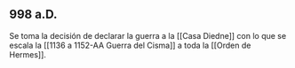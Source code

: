 ## 998 a.D.
Se toma la decisión de declarar  la guerra a la [[Casa Diedne]] con lo que se escala  la [[1136 a 1152-AA Guerra del Cisma]] a toda la [[Orden de Hermes]]. 